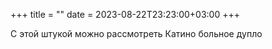 +++ title = "" date = 2023-08-22T23:23:00+03:00 +++

С этой штукой можно рассмотреть Катино больное дупло
